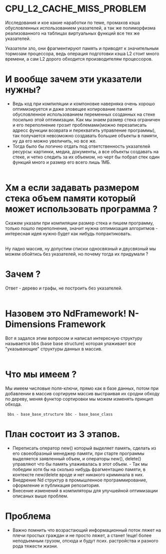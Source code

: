# CPU_L2_CACHE_MISS_PROBLEM
Исследования и кое какие наработки по теме, промахов кэша обусловленных использованием указателей, а так же полиморфизма реализованного на таблицах виртуальных функций все тех же указателей.

Указатели зло, они фрагментируют память и приводят к значительным тормозам процессора, ведь операция подготовки кэша L2 стоит много времени, а сам L2 дорого обходится производителям процессоров.<br>
# И вообще зачем эти указатели нужны? 
* Ведь код при компиляции и компоновке наверняка очень хорошо оптимизируется и даже зловещее копирование памяти обусловленное использованием переменных созданных на стеке посильно этой оптимизации.
Как мы знаем размер стека ограничен и его переполнение грозит проблемами(можно перезаписать адресс функции возврата и перехватить управление программы), так получается невозможно создавать большие объекты в памяти, ну да его можно увеличить, но все же.
* Тогда было бы логично отдать под ответственность указателей ресурсы: картинки, медиа, документы, а все объекты создавать на стеке, и четко следить за их объемом, но черт бы побрал стек один функций много и размер его всего лишь 1МБ.<br><br>
# Хм а если задавать размером стека объем памяти который может использовать программа ?
Скажем указали при компиляции размер стека и пишем программу, только пошло переполнение, значит нужна оптимизация алгоритмов - интересная идея нужно будет как нибудь попрактиковать.<br><br>

Ну ладно массив, ну допустим списки односвязный и двусвязный мы можем обойтись без указателей, но почему тогда их придумали ? 
# Зачем ? 
Ответ - дерево и графы, не построить без указателей.<br><br>

# Назовем это NdFramework! N-Dimensions Framework
Вот я задался этим вопросом и написал интересную структуру называется bbs (base base structure) которая улаживает все "указывающие" структуры данных в массив.<br><br>

# Что мы имеем  ?
Мы имеем числовые поля-ключи, прямо как в базе данных, потом при добавлении в массив сортируем массив выстраивая их сродни обходу по дереву, меняя функтор сортировки мы можем изменять принцип обхода.<br><br>
<code>
bbs - base_base_structure
bbc - base_base_class
</code>

# План состоит из 3 этапов.
* Переписать оператор new() который выделяет память, сделать из его своеобразный менеджер памяти, при старте программы выделяется заявленный объем, и операторы new(), delete() управляют что бы память улаживалась в этот объем. - Так мы победим хотя бы на сколько нибудь фрагментацию памяти, в контексте new/delete вроде и нет никакого криминала в них.
* Внедрение Nd структур в промышленное программирование, оформление и публикация репозитория.
* Внесение изменений в компиляторы для улучшейной оптимизации описаных выше проблем.

# Проблема
* Важно помнить что возрастающий информационный поток ляжет на плечи простых граждан и не просто ляжет, а станет !еще! более неподъемным грузом, отсюда и будут псих. растройства и разного рода тяжести жизни.
   
